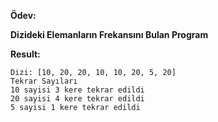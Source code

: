 **Ödev:**

**Dizideki Elemanların Frekansını Bulan Program**

**Result:**

```
Dizi: [10, 20, 20, 10, 10, 20, 5, 20]
Tekrar Sayıları
10 sayisi 3 kere tekrar edildi
20 sayisi 4 kere tekrar edildi
5 sayisi 1 kere tekrar edildi
````
